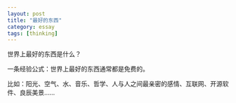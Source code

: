 ```yaml
---
layout: post
title: "最好的东西"
category: essay
tags: [thinking]
---
```



世界上最好的东西是什么？


一条经验公式：世界上最好的东西通常都是免费的。


比如：阳光、空气、水、音乐、哲学、人与人之间最亲密的感情、互联网、开源软件、良辰美景……
